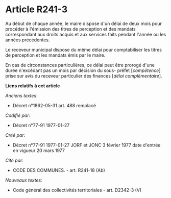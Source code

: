 # Article R241-3

Au début de chaque année, le maire dispose d'un délai de deux mois pour procéder à l'émission des titres de perception et des
mandats correspondant aux droits acquis et aux services faits pendant l'année ou les années précédentes. 

Le receveur municipal dispose du même délai pour comptabiliser les titres de perception et les mandats émis par le maire. 

En cas de circonstances particulières, ce délai peut être prorogé d'une durée n'excédant pas un mois par décision du sous-
préfet [*compétence*] prise sur avis du receveur particulier des finances [*délai complémentaire*].

**Liens relatifs à cet article**

_Anciens textes_:

  - Décret n°1862-05-31 art. 488 remplacé

_Codifié par_:

  - Décret n°77-91 1977-01-27

_Créé par_:

  - Décret n°77-91 1977-01-27 JORF et JONC 3 février 1977 date d'entrée en vigueur 20 mars 1977

_Cité par_:

  - CODE DES COMMUNES. - art. R241-18 (Ab)

_Nouveaux textes_:

  - Code général des collectivités territoriales - art. D2342-3 (V)
